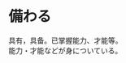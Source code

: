 # 備わる

<div class="vocab-term">
<div class="vocab-term-title">具有，具备。已掌握能力、才能等。</div>
<div class="vocab-term-content">
能力・才能などが身についている。
</div>
</div>